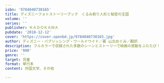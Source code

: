 ```yaml
---
isbn: '9784040730165'
title: ディズニーフォトストーリーブック　くるみ割り人形と秘密の王国
volume: ''
series: ''
publisher: ＫＡＤＯＫＡＷＡ
pubdate: '2018-12-12'
cover: 'https://cover.openbd.jp/9784040730165.jpg'
author: ディズニー・パブリッシング・ワールドワイド／著 山北めぐみ／翻訳
description: フルカラーで収録された多数のシーンとストーリーで映画の感動をふたたび！
price: '980'
genre: ''
target: 児童
format: 単行本
content: 外国文学、その他

---
```

